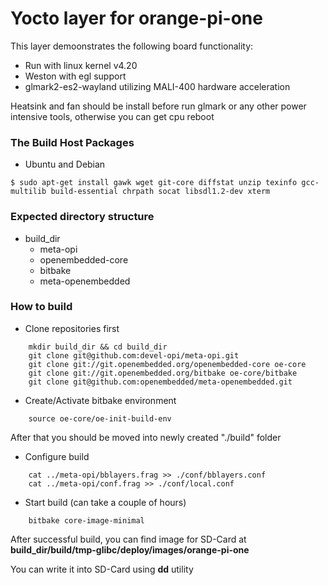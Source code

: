 # Yocto layer for orange-pi-one

This layer demoonstrates the following board functionality:

* Run with linux kernel v4.20
* Weston with egl support
* glmark2-es2-wayland utilizing MALI-400 hardware acceleration

Heatsink and fan should be install before run glmark or any other power intensive tools, otherwise you can get cpu reboot

### The Build Host Packages
* Ubuntu and Debian
``` 
$ sudo apt-get install gawk wget git-core diffstat unzip texinfo gcc-multilib build-essential chrpath socat libsdl1.2-dev xterm
```
### Expected directory structure
- build_dir
    - meta-opi
    - openembedded-core
    - bitbake
    - meta-openembedded

### How to build
* Clone repositories first
```
    mkdir build_dir && cd build_dir
    git clone git@github.com:devel-opi/meta-opi.git
    git clone git://git.openembedded.org/openembedded-core oe-core
    git clone git://git.openembedded.org/bitbake oe-core/bitbake
    git clone git@github.com:openembedded/meta-openembedded.git
```
* Create/Activate bitbake environment
```
    source oe-core/oe-init-build-env
```
After that you should be moved into newly created "./build" folder
    
* Configure build
```
    cat ../meta-opi/bblayers.frag >> ./conf/bblayers.conf
    cat ../meta-opi/conf.frag >> ./conf/local.conf
```
* Start build (can take a couple of hours)
```
    bitbake core-image-minimal
```
    
After successful build, you can find image for SD-Card at **build_dir/build/tmp-glibc/deploy/images/orange-pi-one**

You can write it into SD-Card using **dd** utility
